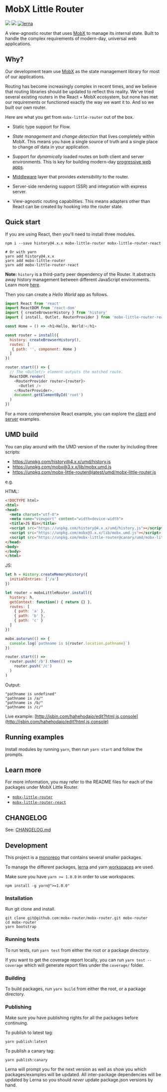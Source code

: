 # MobX Little Router

[![](https://codecov.io/gh/mobx-little-router/mobx-little-router/branch/master/graph/badge.svg)](https://codecov.io/gh/mobx-little-router/mobx-little-router)
[![](https://api.travis-ci.org/mobx-little-router/mobx-little-router.svg?branch=master)](https://travis-ci.org/mobx-little-router/mobx-little-router)
[![lerna](https://img.shields.io/badge/maintained%20with-lerna-cc00ff.svg)](https://lernajs.io/)

A view-agnostic router that uses [MobX](https://mobx.js.org/) to manage its internal state. Built
to handle the complex requirements of modern-day, universal web applications.

## Why?

Our development team use [MobX](https://mobx.js.org) as the state management library for most of our
applications.

Routing has become increasingly complex in recent times, and we believe that routing libraries should
be updated to reflect this reality. We've tried several existing routers in the React + MobX ecosystem, but
none has met our requirements or functioned exactly the way we want it to. And so we built our own router.

Here are what you get from `mobx-little-router` out of the box.

- Static type support for Flow.

- *State management* and *change detection* that lives completely within MobX. This means you have a single source of
  truth and a single place to change *all* data in your application.

- Support for *dynamically* loaded routes on both client and server environments. This is key for
  building modern-day [progressive web apps](https://developers.google.com/web/progressive-web-apps/).

- [Middleware](./packages/mobx-little-router/docs/advanced/middleware.md) layer that provides *extensibility* to the router.

- Server-side rendering support (SSR) and integration with express server.

- View-agnostic routing capabilities. This means adapters other than React can be created by hooking
  into the router state.

## Quick start

If you are using React, then you'll need to install three modules.

```
npm i --save history@4.x.x mobx-little-router mobx-little-router-react

# Or with yarn
yarn add history@4.x.x
yarn add mobx-little-router
yarn add mobx-little-router-react
```

**Note:** `history` is a third-party peer dependency of the Router. It abstracts away history management
between different JavaScript environments. Learn more [here](https://github.com/ReactTraining/history/).

Then you can create a *Hello World* app as follows.

```js
import React from 'react'
import ReactDOM from 'react-dom'
import { createBrowserHistory } from 'history'
import { install, Outlet, RouterProvider } from 'mobx-little-router-react'

const Home = () => <h1>Hello, World!</h1>

const router = install({
  history: createBrowserHistory(),
  routes: [
   { path: '', component: Home }
  ]
})

router.start(() => {
  // The <Outlet/> element outputs the matched route.
  ReactDOM.render(
    <RouterProvider router={router}>
      <Outlet />
    </RouterProvider>,
    document.getElementById('root')
  )
})
```

For a more comprehensive React example, you can explore the [client](https://github.com/mobx-little-router/mobx-little-router/blob/master/examples/react-client/src/index.js)
and [server](https://github.com/mobx-little-router/mobx-little-router/blob/master/examples/react-server-side-rendering/index.js) examples.

## UMD build

You can play around with the UMD version of the router by including three scripts:

- https://unpkg.com/history@4.x.x/umd/history.js
- https://unpkg.com/mobx@3.x.x/lib/mobx.umd.js
- https://unpkg.com/mobx-little-router@latest/umd/mobx-little-router.js

e.g.

HTML:

```html
<!DOCTYPE html>
<html>
<head>
  <meta charset="utf-8">
  <meta name="viewport" content="width=device-width">
  <title>JS Bin</title>
  <script src="https://unpkg.com/history@4.x.x/umd/history.js"></script>
  <script src="https://unpkg.com/mobx@3.x.x/lib/mobx.umd.js"></script>
  <script src="https://unpkg.com/mobx-little-router@canary/umd/mobx-little-router.js"></script>
</head>
<body>
</body>
</html>
```

JS:

```js
let h = History.createMemoryHistory({
  initialEntries: ['/a']
})

let router = mobxLittleRouter.install({
  history: h,
  getContext: function() { return {} },
  routes: [
    { path: 'a' },
    { path: 'b' },
    { path: 'c' }
  ]
})

mobx.autorun(() => {
  console.log(`pathname is ${router.location.pathname}`)
})

router.start(() =>
  router.push('/b').then(() =>
    router.push('/c')
  )
)
```

Output:

```
"pathname is undefined"
"pathname is /a/"
"pathname is /b/"
"pathname is /c/"
```

Live example: [http://jsbin.com/hahehodajo/edit?html,js,console](http://jsbin.com/hahehodajo/edit?html,js,console)

## Running examples

Install modules by running `yarn`, then run `yarn start` and follow the prompts.

## Learn more

For more information, you may refer to the README files for each of the packages under MobX Little Router.

- [`mobx-little-router`](./packages/mobx-little-router)
- [`mobx-little-router-react`](./packages/mobx-little-router-react)

## CHANGELOG

See: [CHANGELOG.md](./CHANGELOG.md)

## Development

This project is a [monorepo](http://www.drmaciver.com/2016/10/why-you-should-use-a-single-repository-for-all-your-companys-projects/)
that contains several smaller packages.

To manage the different packages, [lerna](https://lernajs.io/)
and yarn [workspaces](https://yarnpkg.com/blog/2017/08/02/introducing-workspaces/) are used.

Make sure you have `yarn >= 1.0.0` in order to use workspaces.

```
npm install -g yarn@">=1.0.0"
```

### Installation

Run git clone and install.

```
git clone git@github.com:mobx-router/mobx-router.git mobx-router
cd mobx-router
yarn bootstrap
```

### Running tests

To run tests, run `yarn test` from either the root or a package directory.

If you want to get the coverage report locally, you can run `yarn test --coverage` which will
generate report files under the `coverage/` folder.

### Building

To build packages, run `yarn build` from either the root, or a package directory.

### Publishing

Make sure you have publishing rights for all the packages before continuing.

To publish to latest tag:

```
yarn publish:latest
```

To publish a canary tag:

```
yarn publish:canary
```

Lerna will prompt you for the next version as well as show you which packages/examples will be updated.
All inter-package dependencies will be updated by Lerna so you should *never* update package.json versions by hand.
